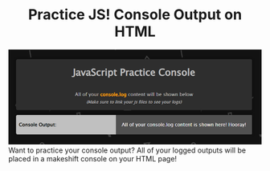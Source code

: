 <h1 align="center">Practice JS! Console Output on HTML</h1>
<a href="#" align="center"><img src="practice-console-image.png"></a><br>
Want to practice your console output? All of your logged outputs will be placed in a makeshift console on your HTML page!
